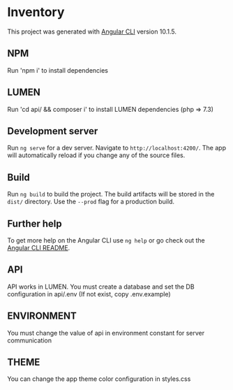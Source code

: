 # Inventory

This project was generated with [Angular CLI](https://github.com/angular/angular-cli) version 10.1.5.

## NPM
Run 'npm i' to install dependencies

## LUMEN
Run 'cd api/ && composer i' to install LUMEN dependencies (php => 7.3)

## Development server

Run `ng serve` for a dev server. Navigate to `http://localhost:4200/`. The app will automatically reload if you change any of the source files.

## Build

Run `ng build` to build the project. The build artifacts will be stored in the `dist/` directory. Use the `--prod` flag for a production build.

## Further help

To get more help on the Angular CLI use `ng help` or go check out the [Angular CLI README](https://github.com/angular/angular-cli/blob/master/README.md).

## API
API works in LUMEN. You must create a database and set the DB configuration in api/.env (If not exist, copy .env.example)

## ENVIRONMENT
You must change the value of api in environment constant for server communication

## THEME
You can change the app theme color configuration in styles.css
